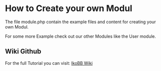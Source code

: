 # How to Create your own Modul #

The file module.php contain the example files and content for creating your own Modul.

For some more Example check out our other Modules like the User module.
## Wiki Github ##
For the full Tutorial you can visit: [IkoBB Wiki](http://ikobb.info)